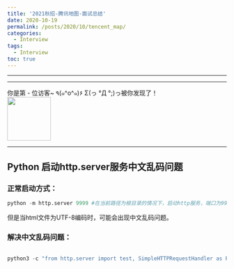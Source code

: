 ```yaml
---
title: '2021秋招-腾讯地图-面试总结'
date: 2020-10-19
permalink: /posts/2020/10/tencent_map/
categories:
  - Interview
tags:
  - Interview
toc: true
---
```


---

---

<div>
<div class="button01">
      <visited_a href="#" display:inline>你是第<span data-hk-page="current"> - </span>位访客~</visited_a>
      <visited_p class="top">٩(๑^o^๑)۶</visited_p>
      <visited_p class="bottom">Σ(っ °Д °;)っ被你发现了！</visited_p>
</div>
<img align="center" width="100" src="{{ site.url }}/images/static/take_me.gif" alt="" display:inline>
</div>

<script async src="https://pagead2.googlesyndication.com/pagead/js/adsbygoogle.js?client=ca-pub-8633559477921171"
     crossorigin="anonymous"></script>
---

## Python 启动http.server服务中文乱码问题

### 正常启动方式：

```python
python -m http.server 9999 #在当前路径为根目录的情况下，启动http服务，端口为9999
```
但是当html文件为UTF-8编码时，可能会出现中文乱码问题。

### 解决中文乱码问题：
```python

python3 -c "from http.server import test, SimpleHTTPRequestHandler as RH; RH.extensions_map={k:v+';charset=UTF-8' for k,v in RH.extensions_map.items()}; test(RH,port=9999)"  

```

<div data-hk-top-pages="5"> </div>
